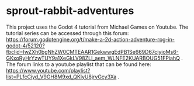 # sprout-rabbit-adventures
 This project uses the Godot 4 tutorial from Michael Games on Youtube.
 The tutorial series can be accessed through this forum: https://forum.godotengine.org/t/make-a-2d-action-adventure-rpg-in-godot-4/52120?fbclid=IwZXh0bgNhZW0CMTEAAR1GekwwgEdPB1Se669D67ciyioMs6-GKxoRyHrYzwTUY9a1XeGkLV98ZLI_aem_WLNFE2KUARBOUG51FPiahQ .
 The forum links to a youtube playlist that can be found here: https://www.youtube.com/playlist?list=PLfcCiyd_V9GH8M9xd_QKlyU8jryGcy3Xa .
